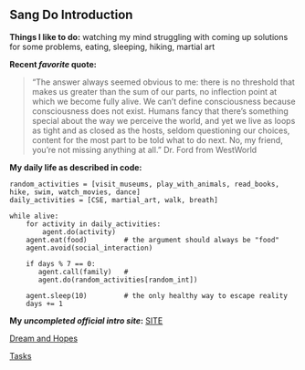 ## Sang Do Introduction

**Things I like to do:** watching my mind struggling with coming up solutions for some problems, eating, sleeping, hiking, martial art

**Recent _favorite_ quote:**  
>“The answer always seemed obvious to me: there is no threshold that makes us greater than the sum of our parts, no inflection point at which we become fully alive. We can’t define consciousness because consciousness does not exist. Humans fancy that there’s something special about the way we perceive the world, and yet we live as loops as tight and as closed as the hosts, seldom questioning our choices, content for the most part to be told what to do next. No, my friend, you’re not missing anything at all.” 
Dr. Ford from WestWorld

**My daily life as described in code:**

```
random_activities = [visit_museums, play_with_animals, read_books, hike, swim, watch_movies, dance]
daily_activities = [CSE, martial_art, walk, breath]

while alive:
    for activity in daily_activities:
        agent.do(activity)
    agent.eat(food)         # the argument should always be "food"
    agent.avoid(social_interaction)

    if days % 7 == 0:
       agent.call(family)   # 
       agent.do(random_activities[random_int])

    agent.sleep(10)         # the only healthy way to escape reality
    days += 1

```

**My _uncompleted official intro site_:** [SITE](https://sangpotado.github.io/portfolio/)


[Dream and Hopes](./dreams.md)

[Tasks](./tasks.md)
